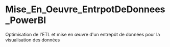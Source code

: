 # Mise_En_Oeuvre_EntrpotDeDonnees_PowerBI
Optimisation de l'ETL et mise en œuvre d'un entrepôt de données pour la visualisation des données
